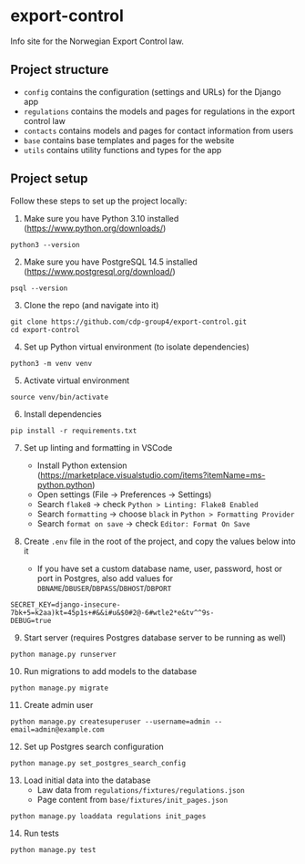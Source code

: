 # export-control

Info site for the Norwegian Export Control law.

## Project structure

- `config` contains the configuration (settings and URLs) for the Django app
- `regulations` contains the models and pages for regulations in the export control law
- `contacts` contains models and pages for contact information from users
- `base` contains base templates and pages for the website
- `utils` contains utility functions and types for the app

## Project setup

Follow these steps to set up the project locally:

1. Make sure you have Python 3.10 installed (https://www.python.org/downloads/)

```
python3 --version
```

2. Make sure you have PostgreSQL 14.5 installed (https://www.postgresql.org/download/)

```
psql --version
```

3. Clone the repo (and navigate into it)

```
git clone https://github.com/cdp-group4/export-control.git
cd export-control
```

4. Set up Python virtual environment (to isolate dependencies)

```
python3 -m venv venv
```

5. Activate virtual environment

```
source venv/bin/activate
```

6. Install dependencies

```
pip install -r requirements.txt
```

7. Set up linting and formatting in VSCode

   - Install Python extension (https://marketplace.visualstudio.com/items?itemName=ms-python.python)
   - Open settings (File -> Preferences -> Settings)
   - Search `flake8` -> check `Python > Linting: Flake8 Enabled`
   - Search `formatting` -> choose `black` in `Python > Formatting Provider`
   - Search `format on save` -> check `Editor: Format On Save`

8. Create `.env` file in the root of the project, and copy the values below into it
   - If you have set a custom database name, user, password, host or port in Postgres, also add values for `DBNAME`/`DBUSER`/`DBPASS`/`DBHOST`/`DBPORT`

```
SECRET_KEY=django-insecure-7bk+5=k2aa)kt=45p1s+#&&i#u&$0#2@-6#wtle2*e&tv^^9s-
DEBUG=true
```

9. Start server (requires Postgres database server to be running as well)

```
python manage.py runserver
```

10. Run migrations to add models to the database

```
python manage.py migrate
```

11. Create admin user

```
python manage.py createsuperuser --username=admin --email=admin@example.com
```

12. Set up Postgres search configuration

```
python manage.py set_postgres_search_config
```

13. Load initial data into the database
    - Law data from `regulations/fixtures/regulations.json`
    - Page content from `base/fixtures/init_pages.json`

```
python manage.py loaddata regulations init_pages
```

14. Run tests

```
python manage.py test
```
